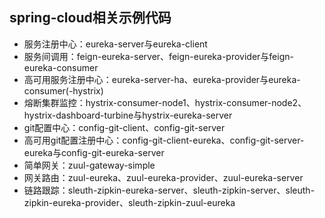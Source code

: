 ## spring-cloud相关示例代码

* 服务注册中心：eureka-server与eureka-client
* 服务间调用：feign-eureka-server、feign-eureka-provider与feign-eureka-consumer
* 高可用服务注册中心：eureka-server-ha、eureka-provider与eureka-consumer(-hystrix)
* 熔断集群监控：hystrix-consumer-node1、hystrix-consumer-node2、hystrix-dashboard-turbine与hystrix-eureka-server
* git配置中心：config-git-client、config-git-server
* 高可用git配置注册中心：config-git-client-eureka、config-git-server-eureka与config-git-eureka-server
* 简单网关：zuul-gateway-simple
* 网关路由：zuul-eureka、zuul-eureka-provider、zuul-eureka-server
* 链路跟踪：sleuth-zipkin-eureka-server、sleuth-zipkin-server、sleuth-zipkin-eureka-provider、sleuth-zipkin-zuul-eureka


